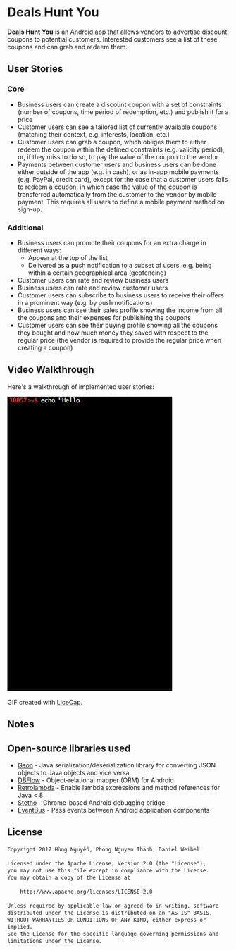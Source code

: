 # Deals Hunt You

**Deals Hunt You** is an Android app that allows vendors to advertise discount coupons to potential customers. Interested customers see a list of these coupons and can grab and redeem them.


## User Stories

### Core

- Business users can create a discount coupon with a set of constraints (number of coupons, time period of redemption, etc.) and publish it for a price
- Customer users can see a tailored list of currently available coupons (matching their context, e.g. interests, location, etc.)
- Customer users can grab a coupon, which obliges them to either redeem the coupon within the defined constraints (e.g. validity period), or, if they miss to do so, to pay the value of the coupon to the vendor
- Payments between customer users and business users can be done either outside of the app (e.g. in cash), or as in-app mobile payments (e.g. PayPal, credit card), except for the case that a customer users fails to redeem a coupon, in which case the value of the coupon is transferred automatically from the customer to the vendor by mobile payment. This requires all users to define a mobile payment method on sign-up.

### Additional

- Business users can promote their coupons for an extra charge in different ways:
    - Appear at the top of the list
    - Delivered as a push notification to a subset of users. e.g. being within a certain geographical area (geofencing)
- Customer users can rate and review business users
- Business users can rate and review customer users
- Customer users can subscribe to business users to receive their offers in a prominent way (e.g. by push notifications)
- Business users can see their sales profile showing the income from all the coupons and their expenses for publishing the coupons
- Customer users can see their buying profile showing all the coupons they bought and how much money they saved with respect to the regular price (the vendor is required to provide the regular price when creating a coupon)


## Video Walkthrough

Here's a walkthrough of implemented user stories:

![Walkthrough](assets/walkthrough.gif)

GIF created with [LiceCap](http://www.cockos.com/licecap/).


## Notes


## Open-source libraries used

- [Gson](https://github.com/google/gson) - Java serialization/deserialization library for converting JSON objects to Java objects and vice versa
- [DBFlow](https://github.com/Raizlabs/DBFlow) - Object-relational mapper (ORM) for Android
- [Retrolambda](https://github.com/evant/gradle-retrolambda) - Enable lambda expressions and method references for Java < 8
- [Stetho](http://facebook.github.io/stetho/) - Chrome-based Android debugging bridge
- [EventBus](http://greenrobot.org/eventbus/) - Pass events between Android application components


## License

    Copyright 2017 Hùng Nguyễn, Phong Nguyen Thanh, Daniel Weibel

    Licensed under the Apache License, Version 2.0 (the "License");
    you may not use this file except in compliance with the License.
    You may obtain a copy of the License at

        http://www.apache.org/licenses/LICENSE-2.0

    Unless required by applicable law or agreed to in writing, software
    distributed under the License is distributed on an "AS IS" BASIS,
    WITHOUT WARRANTIES OR CONDITIONS OF ANY KIND, either express or implied.
    See the License for the specific language governing permissions and
    limitations under the License.